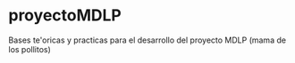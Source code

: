 # proyectoMDLP
Bases te'oricas y practicas para el desarrollo del proyecto MDLP (mama de los pollitos)
